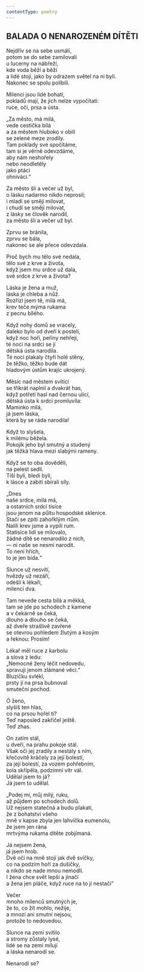 ```yaml
---
contentType: poetry
---
```


<section>

## BALADA O NENAROZENÉM DÍTĚTI  

Nejdřív se na sebe usmáli,  
potom se do sebe zamilovali  
u lucerny na nábřeží,  
kde voda běží a běží  
a lidé stojí, jako by odrazem světel na ni byli.  
Nakonec se spolu políbili.  

Milenci jsou lidé bohatí,  
pokladů mají, že jich nelze vypočítati:  
ruce, oči, prsa a ústa.  

„Za město, má milá,  
vede cestička bílá  
a za městem hluboko v obilí  
se zelené meze zrodily.  
Tam poklady své spočítáme,  
tam si je věrně odevzdáme,  
aby nám neshořely  
nebo neodletěly  
jako ptáci  
ohniváci.“  

Za město šli a večer už byl,  
o lásku nadarmo nikdo neprosil;  
i mladí se smějí milovat,  
i chudí se smějí milovat,  
z lásky se člověk narodil,  
za město šli a večer už byl.  

Zprvu se bránila,  
zprvu se bála,  
nakonec se ale přece odevzdala.  

Proč bych mu tělo své nedala,  
tělo své z krve a života,  
když jsem mu srdce už dala,  
své srdce z krve a života?  

Láska je žena a muž,  
láska je chleba a nůž.  
Rozřízl jsem tě, milá má,  
krev teče mýma rukama  
z pecnu bílého.  

Když nohy domů se vracely,  
daleko bylo od dveří k posteli,  
když noc hoří, peřiny nehřejí,  
té noci na srdci se jí  
dětská ústa narodila.  
Té noci plakaly čtyři holé stěny,  
že těžko, těžko bude dát  
hladovým ústům krajíc ukrojený.  

Měsíc nad městem svítící  
se třikrát naplnil a dvakrát has,  
když potřetí hasl nad černou ulicí,  
dětská ústa k srdci promluvila:  
Maminko milá,  
já jsem láska,  
která by se ráda narodila!  

Když to slyšela,  
k milému běžela.  
Pokojík jeho byl smutný a studený  
jak těžká hlava mezi slabými rameny.  

Když se to oba dověděli,  
na pelest sedli.  
Tiší byli, bledí byli,  
k lásce a zabití sbírali síly.  

„Dnes  
naše srdce, milá má,  
a ostatních srdcí tisíce  
jsou jenom na půltu hospodské sklenice.  
Stačí se zpíti zahořklým rtům.  
Nalili krev jsme a vypili rum.  
Statisíce lidí se milovalo,  
žádné dítě se nenarodilo z nich,  
— ni naše se nesmí narodit.  
To není hřích,  
to je jen bída.“  

Slunce už nesvítí,  
hvězdy už nezáří,  
odešli k lékaři,  
milenci dva.  

Tam nevede cesta bílá a měkká,  
tam se jde po schodech z kamene  
a v čekárně se čeká,  
dlouho a dlouho se čeká,  
až dveře strašlivě zavřené  
se otevrou pohledem žlutým a kosým  
a řeknou: Prosím!  

Lékař měl ruce z karbolu  
a slova z ledu:  
„Nemocné ženy léčit nedovedu,  
spravuji jenom zlámané věci.“  
Bluzičku svlékl,  
prsty jí na prsa bubnoval  
smuteční pochod.  

Ó ženo,  
slyšíš ten hlas,  
co na prsou hořel ti?  
Teď naposled zakřičel ještě.  
Teď zhas.  

On zatím stál,  
u dveří, na prahu pokoje stál.  
Však oči jej zradily a nestály s ním,  
křečovitě kráčely za její bolestí,  
za její bolestí, za vozem pohřebním,  
kola skřípěla, podzimní vítr vál.  
Udělal jsem to já?  
Já jsem to udělal.  

„Podej mi, můj milý, ruku,  
až půjdem po schodech dolů.  
Už nejsem statečná a budu plakati,  
že z bohatství všeho  
mně v kapse zbyla jen lahvička eumenolu,  
že jsem jen rána  
mrtvýma rukama dítěte zobjímaná.  

Já nejsem žena,  
já jsem hrob.  
Dvě oči na mně stojí jak dvě svíčky,  
co na podzim hoří za dušičky,  
a nikdo se nade mnou nemodlí.  
I žena chce svět lepší a jinačí  
a žena jen pláče, když ruce na to jí nestačí“  

Večer  
mnoho milenců smutných je,  
že to, co žít mohlo, nežije,  
a mnozí ani smutní nejsou,  
protože to nedovedou.  

Slunce na zemi svítilo  
a stromy zůstaly lysé,  
lidé se na zemi milují  
a láska nenarodí se.  

Nenarodí se?

</section>

